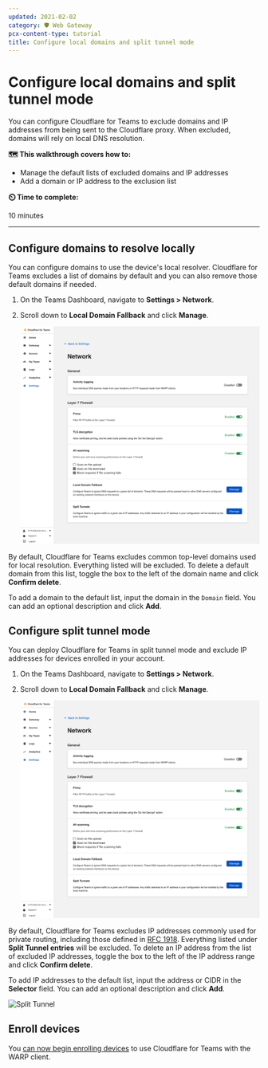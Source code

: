 ```yaml
---
updated: 2021-02-02
category: 🛡️ Web Gateway
pcx-content-type: tutorial
title: Configure local domains and split tunnel mode
---
```


# Configure local domains and split tunnel mode

You can configure Cloudflare for Teams to exclude domains and IP addresses from being sent to the Cloudflare proxy. When excluded, domains will rely on local DNS resolution.

**🗺️ This walkthrough covers how to:**

- Manage the default lists of excluded domains and IP addresses
- Add a domain or IP address to the exclusion list

**⏲️ Time to complete:**

10 minutes

---

## Configure domains to resolve locally

You can configure domains to use the device's local resolver. Cloudflare for Teams excludes a list of domains by default and you can also remove those default domains if needed.

1. On the Teams Dashboard, navigate to **Settings > Network**.

1. Scroll down to **Local Domain Fallback** and click **Manage**.

   ![Network Settings](../static/secure-web-gateway/block-football/enable-proxy-decrypt.png)

By default, Cloudflare for Teams excludes common top-level domains used for local resolution. Everything listed will be excluded. To delete a default domain from this list, toggle the box to the left of the domain name and click **Confirm delete**.

To add a domain to the default list, input the domain in the `Domain` field. You can add an optional description and click **Add**.

## Configure split tunnel mode

You can deploy Cloudflare for Teams in split tunnel mode and exclude IP addresses for devices enrolled in your account.

1. On the Teams Dashboard, navigate to **Settings > Network**.

1. Scroll down to **Local Domain Fallback** and click **Manage**.

   ![Network Settings](../static/secure-web-gateway/block-football/enable-proxy-decrypt.png)

By default, Cloudflare for Teams excludes IP addresses commonly used for private routing, including those defined in [RFC 1918](https://tools.ietf.org/html/rfc1918). Everything listed under **Split Tunnel entries** will be excluded. To delete an IP address from the list of excluded IP addresses, toggle the box to the left of the IP address range and click **Confirm delete**.

To add IP addresses to the default list, input the address or CIDR in the **Selector** field. You can add an optional description and click **Add**.

![Split Tunnel](../static/secure-web-gateway/split-tunnel/split-tunnel-entries.png)

## Enroll devices

You [can now begin enrolling devices](/connections/connect-devices/warp) to use Cloudflare for Teams with the WARP client.